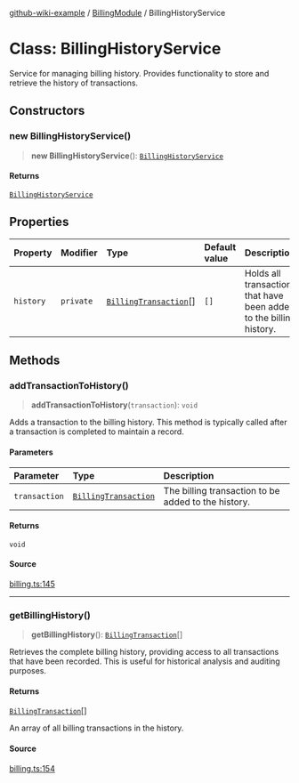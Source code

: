 [github-wiki-example](../wiki/Home) / [BillingModule](../wiki/BillingModule) / BillingHistoryService

# Class: BillingHistoryService

Service for managing billing history.
Provides functionality to store and retrieve the history of transactions.

## Constructors

### new BillingHistoryService()

> **new BillingHistoryService**(): [`BillingHistoryService`](../wiki/BillingModule.Class.BillingHistoryService)

#### Returns

[`BillingHistoryService`](../wiki/BillingModule.Class.BillingHistoryService)

## Properties

| Property | Modifier | Type | Default value | Description |
| :------ | :------ | :------ | :------ | :------ |
| `history` | `private` | [`BillingTransaction`](../wiki/BillingModule.Interface.BillingTransaction)[] | `[]` | Holds all transactions that have been added to the billing history. |

## Methods

### addTransactionToHistory()

> **addTransactionToHistory**(`transaction`): `void`

Adds a transaction to the billing history.
This method is typically called after a transaction is completed to maintain a record.

#### Parameters

| Parameter | Type | Description |
| :------ | :------ | :------ |
| `transaction` | [`BillingTransaction`](../wiki/BillingModule.Interface.BillingTransaction) | The billing transaction to be added to the history. |

#### Returns

`void`

#### Source

[billing.ts:145](https://github.com/typedoc2md/typedoc-plugin-markdown-examples/blob/e63f907fc136a040020fb1d12b594c3baad2ce3b/examples/src/billing.ts#L145)

***

### getBillingHistory()

> **getBillingHistory**(): [`BillingTransaction`](../wiki/BillingModule.Interface.BillingTransaction)[]

Retrieves the complete billing history, providing access to all transactions that have been recorded.
This is useful for historical analysis and auditing purposes.

#### Returns

[`BillingTransaction`](../wiki/BillingModule.Interface.BillingTransaction)[]

An array of all billing transactions in the history.

#### Source

[billing.ts:154](https://github.com/typedoc2md/typedoc-plugin-markdown-examples/blob/e63f907fc136a040020fb1d12b594c3baad2ce3b/examples/src/billing.ts#L154)
